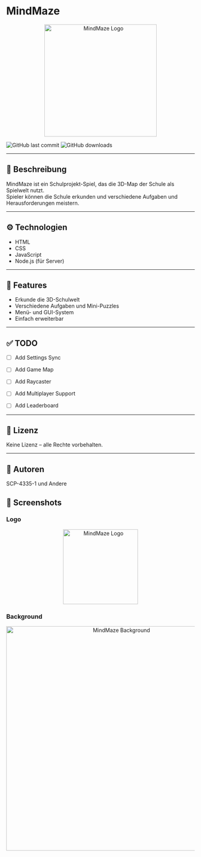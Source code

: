 # MindMaze

<p align="center">
  <img src="MindMaze-Logo.png" alt="MindMaze Logo" width="300"/>
</p>

![GitHub last commit](https://img.shields.io/github/last-commit/SCP-4335-1/MindMaze)
![GitHub downloads](https://img.shields.io/github/downloads/SCP-4335-1/MindMaze/total)

---

## 📖 Beschreibung
MindMaze ist ein Schulprojekt-Spiel, das die 3D-Map der Schule als Spielwelt nutzt.  
Spieler können die Schule erkunden und verschiedene Aufgaben und Herausforderungen meistern.

---

## ⚙️ Technologien
- HTML  
- CSS  
- JavaScript
- Node.js (für Server)

---

## 🚀 Features
- Erkunde die 3D-Schulwelt  
- Verschiedene Aufgaben und Mini-Puzzles  
- Menü- und GUI-System  
- Einfach erweiterbar  

---

## ✅ TODO

- [ ] Add Settings Sync

- [ ] Add Game Map

- [ ] Add Raycaster

- [ ] Add Multiplayer Support

- [ ] Add Leaderboard

---

## 📝 Lizenz

Keine Lizenz – alle Rechte vorbehalten.

--- 

## 👥 Autoren

SCP-4335-1 und Andere

## 🎨 Screenshots

### Logo
<p align="center"> <img src="MindMaze-Logo.png", alt="MindMaze Logo" width="200"/> </p>

 ### Background
<p align="center"> <img src="MindMaze-Background.jpg", alt="MindMaze Background" width="600"/> </p>